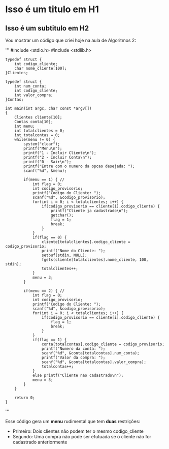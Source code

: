 # Isso é um titulo em H1
## Isso é um subtitulo em H2

Vou mostrar um código que criei hoje na aula de Algoritmos 2:

'''
    \#include <stdio.h>
    \#include <stdlib.h>

    typedef struct {
        int codigo_cliente;
        char nome_cliente[100];
    }Clientes;

    typedef struct {
        int num_conta;
        int codigo_cliente;
        int valor_compra;
    }Contas;

    int main(int argc, char const *argv[])
    {
        Clientes cliente[10];
        Contas conta[10];
        int menu;
        int totalclientes = 0;
        int totalcontas = 0;
        while(menu != 0) {
            system("clear");
            printf("Menu\n");
            printf("1 - Incluir Cliente\n");
            printf("2 - Incluir Conta\n");
            printf("0 - Sair\n");
            printf("Entre com o numero da opcao desejada: ");
            scanf("%d", &menu);

            if(menu == 1) { //
                int flag = 0;
                int codigo_provisorio;
                printf("Codigo do Cliente: ");
                scanf("%d", &codigo_provisorio);
                for(int i = 0; i < totalclientes; i++) {
                    if(codigo_provisorio == cliente[i].codigo_cliente) {
                        printf("Cliente ja cadastrado\n");
                        getchar();
                        flag = 1;
                        break;
                    }
                }
                if(flag == 0) {
                    cliente[totalclientes].codigo_cliente = codigo_provisorio;
                    printf("Nome do Cliente: ");
                    setbuf(stdin, NULL);
                    fgets(cliente[totalclientes].nome_cliente, 100, stdin);
                    totalclientes++;
                }
                menu = 3;
            }

            if(menu == 2) { //
                int flag = 0;
                int codigo_provisorio;
                printf("Codigo do Cliente: ");
                scanf("%d", &codigo_provisorio);
                for(int i = 0; i < totalclientes; i++) {
                    if(codigo_provisorio == cliente[i].codigo_cliente) {
                        flag = 1;
                        break;
                    }
                }
                if(flag == 1) {
                    conta[totalcontas].codigo_cliente = codigo_provisorio;
                    printf("Numero da conta: ");
                    scanf("%d", &conta[totalcontas].num_conta);
                    printf("Valor da compra: ");
                    scanf("%d", &conta[totalcontas].valor_compra);
                    totalcontas++;
                }
                else printf("Cliente nao cadastrado\n");
                menu = 3;
            }
        }

        return 0;
    }
'''

Esse código gera um **menu** rudimental que tem **duas** restrições:

* Primeiro: Dois clientes não podem ter o mesmo codigo_cliente
* Segundo: Uma compra não pode ser efutuada se o cliente não for cadastrado anteriormente